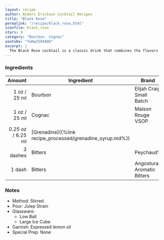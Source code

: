 ```yaml
---
layout: recipe
author: Anders Erickson Cocktail Recipes
title: "Black Rose"
permalink: "/recipe/black_rose.html"
iconfile: black_rose
stars: 0
category: "Bourbon. Cognac"
youtube: "YwHw259XAOU"
excerpt: |
  The Black Rose cocktail is a classic drink that combines the flavors of bourbon, cognac, grenadine, and bitters.
---
```


### Ingredients

|   Amount | Ingredient                                      | Brand                      |
| -------: | ----------------------------------------------- | -------------------------- |
|     1 oz / 25 ml | Bourbon                                         | Elijah Craig Small Batch   |
|     1 oz / 25 ml | Cognac                                          | Maison Rouge VSOP          |
|  0.25 oz / 6.25 ml | [Grenadine]({%link recipe_processed/grenadine_syrup.md%}) |
| 3 dashes | Bitters                                         | Peychaud’s                 |
|   1 dash | Bitters                                         | Angostura Aromatic Bitters |

### Notes

- Method: Stirred
- Pour: Julep Strain
- Glassware:
  - Low Ball
  - Large Ice Cube
- Garnish: Expressed lemon oil
- Special Prep: None
